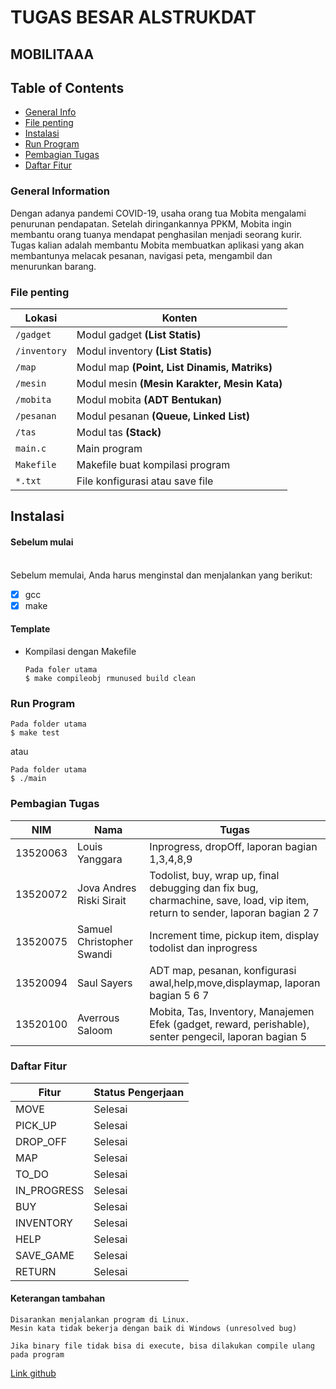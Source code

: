 # TUGAS BESAR ALSTRUKDAT
## MOBILITAAA

## Table of Contents
- [General Info](#general-information)
- [File penting](#file-penting)
- [Instalasi](#instalasi)
- [Run Program](#run-program)
- [Pembagian Tugas](#pembagian-tugas)
- [Daftar Fitur](#daftar-fitur)

### General Information
Dengan adanya pandemi COVID-19, usaha orang tua Mobita mengalami penurunan
pendapatan. Setelah diringankannya PPKM, Mobita ingin membantu orang tuanya
mendapat penghasilan menjadi seorang kurir. Tugas kalian adalah membantu Mobita
membuatkan aplikasi yang akan membantunya melacak pesanan, navigasi peta, mengambil
dan menurunkan barang.

### File penting
| Lokasi               |  Konten                                            |
|----------------------|--------------------------------------------------- |
| `/gadget`            | Modul gadget <b>(List Statis)</b>                  |
| `/inventory`         | Modul inventory <b>(List Statis)</b>               |
| `/map`               | Modul map <b>(Point, List Dinamis, Matriks)</b>    |
| `/mesin`             | Modul mesin <b>(Mesin Karakter, Mesin Kata)</b>    |
| `/mobita`            | Modul mobita <b>(ADT Bentukan)</b>                 |
| `/pesanan`           | Modul pesanan <b>(Queue, Linked List)</b>          |
| `/tas`               | Modul tas <b>(Stack)</b>                           |
| `main.c`             | Main program                                       |
| `Makefile`           | Makefile buat kompilasi program                    |
| `*.txt`              | File konfigurasi atau save file                    |

## Instalasi
#### Sebelum mulai <br><br>
Sebelum memulai, Anda harus menginstal dan menjalankan yang berikut:

- [X] gcc
- [X] make

#### Template

* Kompilasi dengan Makefile
  ```
  Pada foler utama
  $ make compileobj rmunused build clean
  ```

### Run Program

```
Pada folder utama
$ make test
```
atau
```
Pada folder utama
$ ./main
```

### Pembagian Tugas
| NIM       | Nama                     | Tugas                                                                  |
| --------- | ------------------------ | ---------------------------------------------------------------------- |
| 13520063  | Louis Yanggara           | Inprogress, dropOff, laporan bagian 1,3,4,8,9                          |
| 13520072  | Jova Andres Riski Sirait | Todolist, buy, wrap up, final debugging dan fix bug, charmachine, save, load, vip item, return to sender, laporan bagian 2 7                    |
| 13520075  | Samuel Christopher Swandi| Increment time, pickup item, display todolist dan inprogress           |
| 13520094  | Saul Sayers              | ADT map, pesanan, konfigurasi awal,help,move,displaymap, laporan bagian 5 6 7            |
| 13520100  | Averrous Saloom          | Mobita, Tas, Inventory, Manajemen Efek (gadget, reward, perishable), senter pengecil, laporan bagian 5    |

### Daftar Fitur
| Fitur         | Status Pengerjaan |
| ------------- | ----------------- |
| MOVE          | Selesai           |
| PICK_UP       | Selesai           |
| DROP_OFF      | Selesai           |
| MAP           | Selesai           |
| TO_DO         | Selesai           |
| IN_PROGRESS   | Selesai           |
| BUY           | Selesai           |
| INVENTORY     | Selesai           |
| HELP          | Selesai           |
| SAVE_GAME     | Selesai           |
| RETURN        | Selesai           |

#### Keterangan tambahan
```
Disarankan menjalankan program di Linux.
Mesin kata tidak bekerja dengan baik di Windows (unresolved bug)

Jika binary file tidak bisa di execute, bisa dilakukan compile ulang pada program
```
[Link github](https://github.com/saulsayerz/Tugas-Besar-Alstrukdat)
